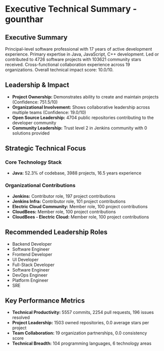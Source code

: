 # Executive Technical Summary - gounthar

## Executive Summary

Principal-level software professional with 17 years of active development experience. Primary expertise in Java, JavaScript, C++ development. Led or contributed to 4726 software projects with 103621 community stars received. Cross-functional collaboration experience across 19 organizations. Overall technical impact score: 10.0/10.

## Leadership & Impact

- **Project Ownership:** Demonstrates ability to create and maintain projects (Confidence: 751.5/10)
- **Organizational Involvement:** Shows collaborative leadership across multiple teams (Confidence: 19.0/10)
- **Open Source Leadership:** 4704 public repositories contributing to the developer community
- **Community Leadership:** Trust level 2 in Jenkins community with 0 solutions provided

## Strategic Technical Focus

### Core Technology Stack
- **Java:** 52.3% of codebase, 3988 projects, 16.5 years experience

### Organizational Contributions
- **Jenkins:** Contributor role, 197 project contributions
- **Jenkins Infra:** Contributor role, 101 project contributions
- **Electric Cloud Community:** Member role, 100 project contributions
- **CloudBees:** Member role, 100 project contributions
- **CloudBees - Electric Cloud:** Member role, 100 project contributions

## Recommended Leadership Roles

- Backend Developer
- Software Engineer
- Frontend Developer
- UI Developer
- Full-Stack Developer
- Software Engineer
- DevOps Engineer
- Platform Engineer
- SRE

## Key Performance Metrics

- **Technical Productivity:** 5557 commits, 2254 pull requests, 196 issues resolved
- **Project Leadership:** 1503 owned repositories, 0.0 average stars per project
- **Team Collaboration:** 19 organization partnerships, 0.0 consistency score
- **Technical Breadth:** 104 programming languages, 6 technology areas
